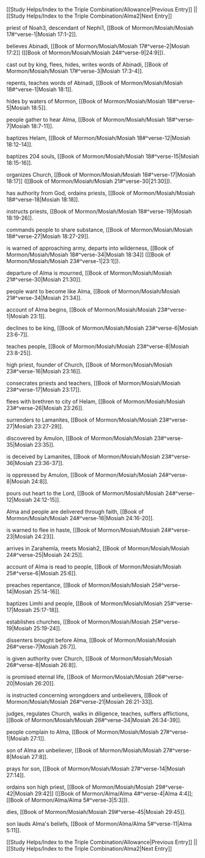 [[Study Helps/Index to the Triple Combination/Allowance|Previous Entry]]  ||  [[Study Helps/Index to the Triple Combination/Alma2|Next Entry]]

 priest of Noah3, descendant of Nephi1, [[Book of Mormon/Mosiah/Mosiah 17#^verse-1|Mosiah 17:1-2]].

 believes Abinadi, [[Book of Mormon/Mosiah/Mosiah 17#^verse-2|Mosiah 17:2]] ([[Book of Mormon/Mosiah/Mosiah 24#^verse-9|24:9]]).

 cast out by king, flees, hides, writes words of Abinadi, [[Book of Mormon/Mosiah/Mosiah 17#^verse-3|Mosiah 17:3-4]].

 repents, teaches words of Abinadi, [[Book of Mormon/Mosiah/Mosiah 18#^verse-1|Mosiah 18:1]].

 hides by waters of Mormon, [[Book of Mormon/Mosiah/Mosiah 18#^verse-5|Mosiah 18:5]].

 people gather to hear Alma, [[Book of Mormon/Mosiah/Mosiah 18#^verse-7|Mosiah 18:7-11]].

 baptizes Helam, [[Book of Mormon/Mosiah/Mosiah 18#^verse-12|Mosiah 18:12-14]].

 baptizes 204 souls, [[Book of Mormon/Mosiah/Mosiah 18#^verse-15|Mosiah 18:15-16]].

 organizes Church, [[Book of Mormon/Mosiah/Mosiah 18#^verse-17|Mosiah 18:17]] ([[Book of Mormon/Mosiah/Mosiah 21#^verse-30|21:30]]).

 has authority from God, ordains priests, [[Book of Mormon/Mosiah/Mosiah 18#^verse-18|Mosiah 18:18]].

 instructs priests, [[Book of Mormon/Mosiah/Mosiah 18#^verse-19|Mosiah 18:19-26]].

 commands people to share substance, [[Book of Mormon/Mosiah/Mosiah 18#^verse-27|Mosiah 18:27-29]].

 is warned of approaching army, departs into wilderness, [[Book of Mormon/Mosiah/Mosiah 18#^verse-34|Mosiah 18:34]] ([[Book of Mormon/Mosiah/Mosiah 23#^verse-1|23:1]]).

 departure of Alma is mourned, [[Book of Mormon/Mosiah/Mosiah 21#^verse-30|Mosiah 21:30]].

 people want to become like Alma, [[Book of Mormon/Mosiah/Mosiah 21#^verse-34|Mosiah 21:34]].

 account of Alma begins, [[Book of Mormon/Mosiah/Mosiah 23#^verse-1|Mosiah 23:1]].

 declines to be king, [[Book of Mormon/Mosiah/Mosiah 23#^verse-6|Mosiah 23:6-7]].

 teaches people, [[Book of Mormon/Mosiah/Mosiah 23#^verse-8|Mosiah 23:8-25]].

 high priest, founder of Church, [[Book of Mormon/Mosiah/Mosiah 23#^verse-16|Mosiah 23:16]].

 consecrates priests and teachers, [[Book of Mormon/Mosiah/Mosiah 23#^verse-17|Mosiah 23:17]].

 flees with brethren to city of Helam, [[Book of Mormon/Mosiah/Mosiah 23#^verse-26|Mosiah 23:26]].

 surrenders to Lamanites, [[Book of Mormon/Mosiah/Mosiah 23#^verse-27|Mosiah 23:27-29]].

 discovered by Amulon, [[Book of Mormon/Mosiah/Mosiah 23#^verse-35|Mosiah 23:35]].

 is deceived by Lamanites, [[Book of Mormon/Mosiah/Mosiah 23#^verse-36|Mosiah 23:36-37]].

 is oppressed by Amulon, [[Book of Mormon/Mosiah/Mosiah 24#^verse-8|Mosiah 24:8]].

 pours out heart to the Lord, [[Book of Mormon/Mosiah/Mosiah 24#^verse-12|Mosiah 24:12-15]].

 Alma and people are delivered through faith, [[Book of Mormon/Mosiah/Mosiah 24#^verse-16|Mosiah 24:16-20]].

 is warned to flee in haste, [[Book of Mormon/Mosiah/Mosiah 24#^verse-23|Mosiah 24:23]].

 arrives in Zarahemla, meets Mosiah2, [[Book of Mormon/Mosiah/Mosiah 24#^verse-25|Mosiah 24:25]].

 account of Alma is read to people, [[Book of Mormon/Mosiah/Mosiah 25#^verse-6|Mosiah 25:6]].

 preaches repentance, [[Book of Mormon/Mosiah/Mosiah 25#^verse-14|Mosiah 25:14-16]].

 baptizes Limhi and people, [[Book of Mormon/Mosiah/Mosiah 25#^verse-17|Mosiah 25:17-18]].

 establishes churches, [[Book of Mormon/Mosiah/Mosiah 25#^verse-19|Mosiah 25:19-24]].

 dissenters brought before Alma, [[Book of Mormon/Mosiah/Mosiah 26#^verse-7|Mosiah 26:7]].

 is given authority over Church, [[Book of Mormon/Mosiah/Mosiah 26#^verse-8|Mosiah 26:8]].

 is promised eternal life, [[Book of Mormon/Mosiah/Mosiah 26#^verse-20|Mosiah 26:20]].

 is instructed concerning wrongdoers and unbelievers, [[Book of Mormon/Mosiah/Mosiah 26#^verse-21|Mosiah 26:21-33]].

 judges, regulates Church, walks in diligence, teaches, suffers afflictions, [[Book of Mormon/Mosiah/Mosiah 26#^verse-34|Mosiah 26:34-39]].

 people complain to Alma, [[Book of Mormon/Mosiah/Mosiah 27#^verse-1|Mosiah 27:1]].

 son of Alma an unbeliever, [[Book of Mormon/Mosiah/Mosiah 27#^verse-8|Mosiah 27:8]].

 prays for son, [[Book of Mormon/Mosiah/Mosiah 27#^verse-14|Mosiah 27:14]].

 ordains son high priest, [[Book of Mormon/Mosiah/Mosiah 29#^verse-42|Mosiah 29:42]] ([[Book of Mormon/Alma/Alma 4#^verse-4|Alma 4:4]]; [[Book of Mormon/Alma/Alma 5#^verse-3|5:3]]).

 dies, [[Book of Mormon/Mosiah/Mosiah 29#^verse-45|Mosiah 29:45]].

 son lauds Alma's beliefs, [[Book of Mormon/Alma/Alma 5#^verse-11|Alma 5:11]].

[[Study Helps/Index to the Triple Combination/Allowance|Previous Entry]]  ||  [[Study Helps/Index to the Triple Combination/Alma2|Next Entry]]